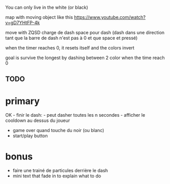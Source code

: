 You can only live in the white (or black)

map with moving object like this
https://www.youtube.com/watch?v=gD7YHtFP-4k

move with ZQSD
charge de dash
space pour dash (dash dans une direction tant que la barre de dash n'est pas à 0 et que space et pressé)

when the timer reaches 0, it resets itself and the colors invert

goal is survive the longest by dashing between 2 color when the time reach 0


## TODO

# primary
OK - finir le dash:
    - peut dasher toutes les n secondes
    - afficher le cooldown au dessus du joueur

- game over quand touche du noir (ou blanc)
- start/play button


# bonus
- faire une trainé de particules derrière le dash
- mini text that fade in to explain what to do
